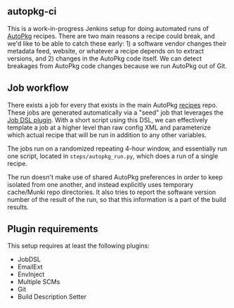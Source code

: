 ## autopkg-ci

This is a work-in-progress Jenkins setup for doing automated runs of [AutoPkg](https://github.com/autopkg/autopkg) recipes. There are two main reasons a recipe could break, and we'd like to be able to catch these early: 1) a software vendor changes their metadata feed, website, or whatever a recipe depends on to extract versions, and 2) changes in the AutoPkg code itself. We can detect breakages from AutoPkg code changes because we run AutoPkg out of Git.

## Job workflow

There exists a job for every that exists in the main AutoPkg [recipes](https://github.com/autopkg/recipes) repo. These jobs are generated automatically via a "seed" job that leverages the [Job DSL plugin](https://wiki.jenkins-ci.org/display/JENKINS/Job+DSL+Plugin). With a short script using this DSL, we can effectively template a job at a higher level than raw config XML and parameterize which actual recipe that will be run in addition to any other variables.

The jobs run on a randomized repeating 4-hour window, and essentially run one script, located in `steps/autopkg_run.py`, which does a run of a single recipe.

The run doesn't make use of shared AutoPkg preferences in order to keep isolated from one another, and instead explicitly uses temporary cache/Munki repo directories. It also tries to report the software version number of the result of the run, so that this information is a part of the build results.

## Plugin requirements

This setup requires at least the following plugins:

- JobDSL
- EmailExt
- EnvInject
- Multiple SCMs
- Git
- Build Description Setter
